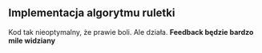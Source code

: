 ## Implementacja algorytmu ruletki
Kod tak nieoptymalny, że prawie boli. Ale działa. 
__Feedback będzie bardzo mile widziany__
